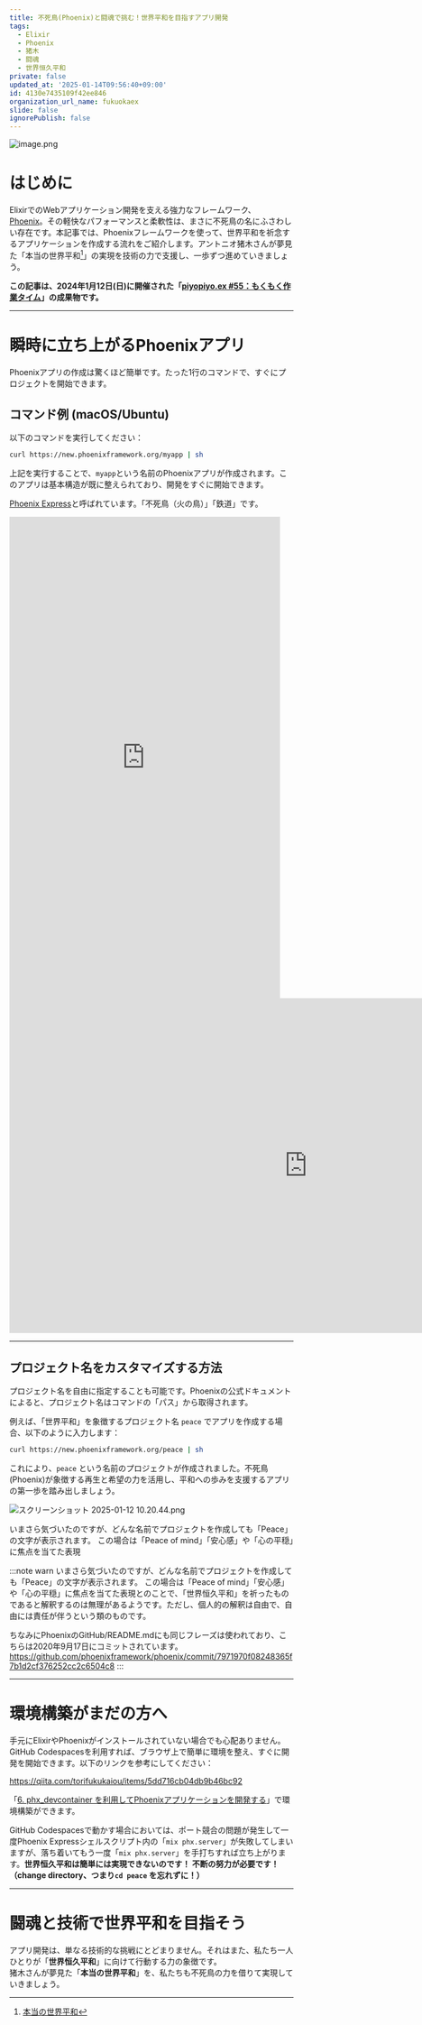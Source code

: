 ```yaml
---
title: 不死鳥(Phoenix)と闘魂で挑む！世界平和を目指すアプリ開発
tags:
  - Elixir
  - Phoenix
  - 猪木
  - 闘魂
  - 世界恒久平和
private: false
updated_at: '2025-01-14T09:56:40+09:00'
id: 4130e7435109f42ee846
organization_url_name: fukuokaex
slide: false
ignorePublish: false
---
```

![image.png](https://qiita-image-store.s3.ap-northeast-1.amazonaws.com/0/131808/2552b044-ee68-202b-18a2-8805f1eea04a.png)


# はじめに  

ElixirでのWebアプリケーション開発を支える強力なフレームワーク、[Phoenix](https://www.phoenixframework.org/)。その軽快なパフォーマンスと柔軟性は、まさに不死鳥の名にふさわしい存在です。本記事では、Phoenixフレームワークを使って、世界平和を祈念するアプリケーションを作成する流れをご紹介します。アントニオ猪木さんが夢見た「本当の世界平和[^1]」の実現を技術の力で支援し、一歩ずつ進めていきましょう。

[^1]: [本当の世界平和](https://qiita.com/torifukukaiou/items/aa0b0da419b62a4793cf#%E6%9C%AC%E5%BD%93%E3%81%AE%E4%B8%96%E7%95%8C%E5%B9%B3%E5%92%8C)

**この記事は、2024年1月12日(日)に開催された「[piyopiyo.ex #55：もくもく作業タイム](https://piyopiyoex.connpass.com/event/342038/)」の成果物です。**

---

# 瞬時に立ち上がるPhoenixアプリ

Phoenixアプリの作成は驚くほど簡単です。たった1行のコマンドで、すぐにプロジェクトを開始できます。

## コマンド例 (macOS/Ubuntu)  

以下のコマンドを実行してください：

```bash
curl https://new.phoenixframework.org/myapp | sh
```

上記を実行することで、`myapp`という名前のPhoenixアプリが作成されます。このアプリは基本構造が既に整えられており、開発をすぐに開始できます。

[Phoenix Express](https://hexdocs.pm/phoenix/up_and_running.html#phoenix-express)と呼ばれています。「不死鳥（火の鳥）」「鉄道」です。

<iframe width="480" height="854" src="https://www.youtube.com/embed/g571HaRoY4U" title="手塚治虫が語る「火の鳥と人生観」 #shorts #手塚治虫" frameborder="0" allow="accelerometer; autoplay; clipboard-write; encrypted-media; gyroscope; picture-in-picture; web-share" referrerpolicy="strict-origin-when-cross-origin" allowfullscreen></iframe>


<iframe width="1056" height="594" src="https://www.youtube.com/embed/zd6LF4g-xjs" title="ゴダイゴ-銀河鉄道999 （1979年）" frameborder="0" allow="accelerometer; autoplay; clipboard-write; encrypted-media; gyroscope; picture-in-picture; web-share" referrerpolicy="strict-origin-when-cross-origin" allowfullscreen></iframe>

---

## プロジェクト名をカスタマイズする方法

プロジェクト名を自由に指定することも可能です。Phoenixの公式ドキュメントによると、プロジェクト名はコマンドの「パス」から取得されます。

例えば、「世界平和」を象徴するプロジェクト名 `peace` でアプリを作成する場合、以下のように入力します：

```bash
curl https://new.phoenixframework.org/peace | sh
```

これにより、`peace` という名前のプロジェクトが作成されました。不死鳥(Phoenix)が象徴する再生と希望の力を活用し、平和への歩みを支援するアプリの第一歩を踏み出しましょう。

![スクリーンショット 2025-01-12 10.20.44.png](https://qiita-image-store.s3.ap-northeast-1.amazonaws.com/0/131808/5960a94d-107b-a289-7a9f-288cf0df87fd.png)


いまさら気づいたのですが、どんな名前でプロジェクトを作成しても「Peace」の文字が表示されます。
この場合は「Peace of mind」「安心感」や「心の平穏」に焦点を当てた表現

:::note warn
いまさら気づいたのですが、どんな名前でプロジェクトを作成しても「Peace」の文字が表示されます。
この場合は「Peace of mind」「安心感」や「心の平穏」に焦点を当てた表現とのことで、「世界恒久平和」を祈ったものであると解釈するのは無理があるようです。ただし、個人的の解釈は自由で、自由には責任が伴うという類のものです。

ちなみにPhoenixのGitHub/README.mdにも同じフレーズは使われており、こちらは2020年9月17日にコミットされています。
https://github.com/phoenixframework/phoenix/commit/7971970f08248365f7b1d2cf376252cc2c6504c8
:::

---

# 環境構築がまだの方へ

手元にElixirやPhoenixがインストールされていない場合でも心配ありません。GitHub Codespacesを利用すれば、ブラウザ上で簡単に環境を整え、すぐに開発を開始できます。以下のリンクを参考にしてください：

https://qiita.com/torifukukaiou/items/5dd716cb04db9b46bc92

「[6. phx_devcontainer を利用してPhoenixアプリケーションを開発する](https://qiita.com/torifukukaiou/items/5dd716cb04db9b46bc92#6-phx_devcontainer-%E3%82%92%E5%88%A9%E7%94%A8%E3%81%97%E3%81%A6phoenix%E3%82%A2%E3%83%97%E3%83%AA%E3%82%B1%E3%83%BC%E3%82%B7%E3%83%A7%E3%83%B3%E3%82%92%E9%96%8B%E7%99%BA%E3%81%99%E3%82%8B)」で環境構築ができます。

GitHub Codespacesで動かす場合においては、ポート競合の問題が発生して一度Phoenix Expressシェルスクリプト内の「`mix phx.server`」が失敗してしまいますが、落ち着いてもう一度「`mix phx.server`」を手打ちすれば立ち上がります。**世界恒久平和は簡単には実現できないのです！ 不断の努力が必要です！（change directory、つまり`cd peace` を忘れずに！）**

---

# 闘魂と技術で世界平和を目指そう

アプリ開発は、単なる技術的な挑戦にとどまりません。それはまた、私たち一人ひとりが「**世界恒久平和**」に向けて行動する力の象徴です。  
猪木さんが夢見た「**本当の世界平和**」を、私たちも不死鳥の力を借りて実現していきましょう。

